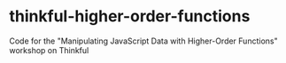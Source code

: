 # thinkful-higher-order-functions
Code for the "Manipulating JavaScript Data with Higher-Order Functions" workshop on Thinkful
